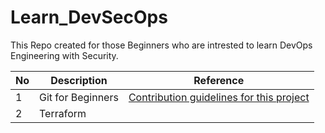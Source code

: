 # Learn_DevSecOps
This Repo created for those Beginners who are intrested to learn DevOps Engineering with Security.

| No  | Description | Reference |
| ------------- | ------------- | ------------- |
| 1  |  Git for Beginners  |  [Contribution guidelines for this project](git/README.md)  |
| 2  |  Terraform  |   |  [Contribution guidelines for this project](terraform/README.md)  |

